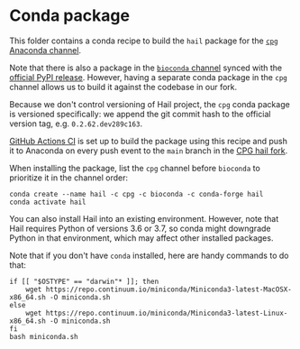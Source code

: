 # Conda package

This folder contains a conda recipe to build the `hail` package for
the [`cpg` Anaconda channel](https://anaconda.org/cpg/hail).

Note that there is also a package in the
[`bioconda` channel](https://github.com/bioconda/bioconda-recipes/tree/master/recipes/hail)
synced with the [official PyPI release](https://pypi.org/project/hail). However, having
a separate conda package in the `cpg` channel allows us to build it against the codebase
in our fork.

Because we don't control versioning of Hail project, the `cpg` conda package is
versioned specifically: we append the git commit hash to the official version tag,
e.g. `0.2.62.dev289c163`.

[GitHub Actions CI](../.github/workflows/condarise.yaml) is set up to build the package
using this recipe and push it to Anaconda on every push event to the `main` branch in
the
[CPG hail fork](https://github.com/populationgenomics/hail).

When installing the package, list the `cpg` channel before `bioconda` to prioritize it
in the channel order:

```
conda create --name hail -c cpg -c bioconda -c conda-forge hail
conda activate hail
```

You can also install Hail into an existing environment. However, note that Hail requires
Python of versions 3.6 or 3.7, so conda might downgrade Python in that environment,
which may affect other installed packages.

Note that if you don't have `conda` installed, here are handy commands to do that:

```
if [[ "$OSTYPE" == "darwin"* ]]; then
    wget https://repo.continuum.io/miniconda/Miniconda3-latest-MacOSX-x86_64.sh -O miniconda.sh
else
    wget https://repo.continuum.io/miniconda/Miniconda3-latest-Linux-x86_64.sh -O miniconda.sh
fi
bash miniconda.sh
```
